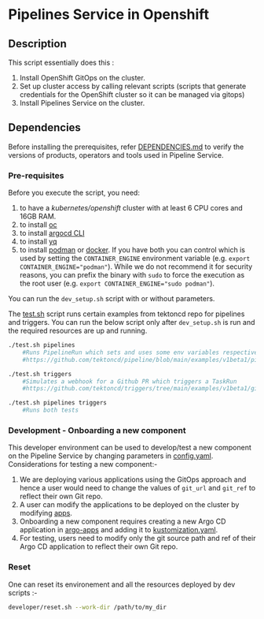 # Pipelines Service in Openshift

## Description

This script essentially does this :

1. Install OpenShift GitOps on the cluster.
2. Set up cluster access by calling relevant scripts (scripts that generate credentials for the OpenShift cluster so it can be managed via gitops)
3. Install Pipelines Service on the cluster.

## Dependencies

Before installing the prerequisites, refer [DEPENDENCIES.md](../../DEPENDENCIES.md) to verify the versions of products, operators and tools used in Pipeline Service.

### Pre-requisites

Before you execute the script, you need:

1. to have a _kubernetes/openshift_ cluster with at least 6 CPU cores and 16GB RAM.
2. to install [oc](https://docs.openshift.com/container-platform/4.11/cli_reference/openshift_cli/getting-started-cli.html)
3. to install [argocd CLI](https://argo-cd.readthedocs.io/en/stable/cli_installation/)
4. to install [yq](https://mikefarah.gitbook.io/yq/#install)
5. to install [podman](https://github.com/containers/podman) or [docker](https://www.docker.com/). If you have both you can control which is used by setting the `CONTAINER_ENGINE` environment variable (e.g. `export CONTAINER_ENGINE="podman"`). While we do not recommend it for security reasons, you can prefix the binary with `sudo` to force the execution as the root user (e.g. `export CONTAINER_ENGINE="sudo podman"`).

You can run the `dev_setup.sh` script with or without parameters.

The [test.sh](../../operator/test/test.sh) script runs certain examples from tektoncd repo for pipelines and triggers. You can run the below script only after `dev_setup.sh` is run and the required resources are up and running.

```bash
./test.sh pipelines
    #Runs PipelineRun which sets and uses some env variables respectively.
    #https://github.com/tektoncd/pipeline/blob/main/examples/v1beta1/pipelineruns/using_context_variables.yaml

./test.sh triggers
    #Simulates a webhook for a Github PR which triggers a TaskRun
    #https://github.com/tektoncd/triggers/tree/main/examples/v1beta1/github

./test.sh pipelines triggers
    #Runs both tests
```

### Development - Onboarding a new component

This developer environment can be used to develop/test a new component on the Pipeline Service by changing parameters in [config.yaml](./config.yaml).
Considerations for testing a new component:-
1. We are deploying various applications using the GitOps approach and hence a user would need to change the values of `git_url` and `git_ref` to reflect their own Git repo.
2. A user can modify the applications to be deployed on the cluster by modifying [apps](./config.yaml).
3. Onboarding a new component requires creating a new Argo CD application in [argo-apps](../../operator/gitops/argocd/argo-apps/) and adding it to [kustomization.yaml](../../operator/gitops/argocd/argo-apps/kustomization.yaml).
4. For testing, users need to modify only the git source path and ref of their Argo CD application to reflect their own Git repo.

### Reset

One can reset its environement and all the resources deployed by dev scripts :-
```bash
developer/reset.sh --work-dir /path/to/my_dir
```
